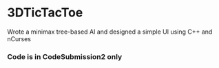 # 3DTicTacToe
Wrote a minimax tree-based AI and designed a simple UI using C++ and nCurses

### Code is in CodeSubmission2 only
